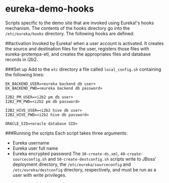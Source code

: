 # eureka-demo-hooks
Scripts specific to the demo site that are invoked using Eureka!'s hooks mechanism. The contents of the hooks directory go into the `/etc/eureka/hooks` directory. The following hooks are defined:

##activation
Invoked by Eureka! when a user account is activated. It creates the source and destination files for the user, registers those files with eureka-protempa-etl, and creates the appropriates files and database records in i2b2.

###Set up
Add to the `etc` directory a file called `local_config.sh` containing the following lines:
```
EK_BACKEND_USER=<eureka backend db user>
EK_BACKEND_PWD=<eureka backend db password>

I2B2_PM_USER=<i2b2 pm db user>
I2B2_PM_PWD=<i2b2 pm db password>

I2B2_HIVE_USER=<i2b2 hive db user>
I2B2_HIVE_PWD=<i2b2 hive db password>

ORACLE_SID=<oracle database SID>
```

###Running the scripts
Each script takes three arguments:
* Eureka username
* Eureka user full name
* Eureka encrypted password
The `30-create-ds.xml`, `40-create-sourceconfig.sh` and `50-create-destconfig.sh` scripts write to JBoss' deployment directory, the `/etc/eureka/sourceconfig` and `/etc/eureka/destconfig` directory, respectively, and must be run as a user with write privileges.
